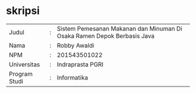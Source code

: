 # skripsi

<table>
<tr>
<td>Judul</td>
<td>:</td>
<td>Sistem Pemesanan Makanan dan Minuman Di Osaka Ramen Depok Berbasis Java</td>
</tr>
<tr>
<td>Nama</td>
<td>:</td>
<td>Robby Awaldi</td>
</tr>
<tr>
<td>NPM</td>
<td>:</td>
<td>201543501022</td>
</tr>
<tr>
<td>Universitas</td>
<td>:</td>
<td>Indraprasta PGRI</td>
</tr>
<tr>
<td>Program Studi</td>
<td>:</td>
<td>Informatika</td>
</tr>
</table>
